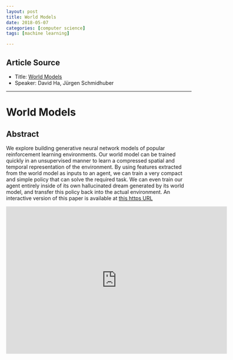 ```yaml
---
layout: post
title: World Models
date: 2018-05-07
categories: [computer science]
tags: [machine learning]

---
```


## Article Source
* Title: [World Models](https://arxiv.org/abs/1803.10122)
* Speaker: David Ha, Jürgen Schmidhuber

---


# World Models

## Abstract

We explore building generative neural network models of popular reinforcement learning environments. Our world model can be trained quickly in an unsupervised manner to learn a compressed spatial and temporal representation of the environment. By using features extracted from the world model as inputs to an agent, we can train a very compact and simple policy that can solve the required task. We can even train our agent entirely inside of its own hallucinated dream generated by its world model, and transfer this policy back into the actual environment.
An interactive version of this paper is available at [this https URL](https://worldmodels.github.io/)

<iframe width="600" height="400" src="https://www.youtube.com/embed/gvjCu7zszbQ" frameborder="0" allow="autoplay; encrypted-media" allowfullscreen></iframe>
